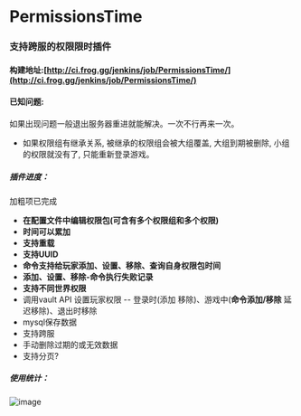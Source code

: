 # PermissionsTime
### 支持跨服的权限限时插件

#### 构建地址:[http://ci.frog.gg/jenkins/job/PermissionsTime/](http://ci.frog.gg/jenkins/job/PermissionsTime/)

#### 已知问题:

如果出现问题一般退出服务器重进就能解决。一次不行再来一次。

- 如果权限组有继承关系, 被继承的权限组会被大组覆盖, 大组到期被删除, 小组的权限就没有了, 只能重新登录游戏。

##### 插件进度：

加粗项已完成

- **在配置文件中编辑权限包(可含有多个权限组和多个权限)**
- **时间可以累加**
- **支持重载**
- **支持UUID**
- **命令支持给玩家添加、设置、移除、查询自身权限包时间**
- **添加、设置、移除-命令执行失败记录**
- **支持不同世界权限**
- 调用vault API 设置玩家权限 -- 登录时(添加 移除)、游戏中(**命令添加/移除** 延迟移除)、退出时移除
- mysql保存数据
- 支持跨服
- 手动删除过期的或无效数据
- 支持分页?

##### 使用统计：
![image](http://i.mcstats.org/PermissionsTime/Global+Statistics.borderless.png)
